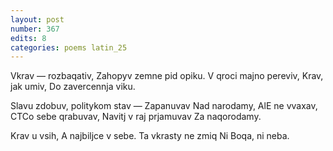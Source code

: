 ```yaml
---
layout: post
number: 367
edits: 8
categories: poems latin_25
---
```


Vkrav — rozbaqativ,
Zahopyv zemne pid opiku.
V qroci majno pereviv,
Krav, jak umiv,
Do zavercennja viku.

Slavu zdobuv, politykom stav —
Zapanuvav 
Nad narodamy,
AlE ne vvaxav,
CTCo sebe qrabuvav,
Navitj v raj prjamuvav
Za naqorodamy.

Krav u vsih,
A najbiljce v sebe.
Ta vkrasty ne zmiq
Ni Boqa, ni neba.
